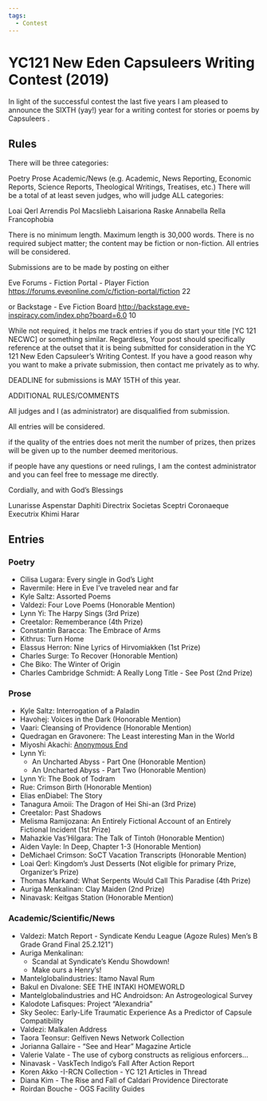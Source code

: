 ```yaml
---
tags:
  - Contest
---
```


# YC121 New Eden Capsuleers Writing Contest (2019)

In light of the successful contest the last five years I am pleased to announce the SIXTH (yay!) year for a writing contest for stories or poems by Capsuleers .

## Rules

There will be three categories:

Poetry
Prose
Academic/News (e.g. Academic, News Reporting, Economic Reports, Science Reports, Theological Writings, Treatises, etc.)
There will be a total of at least seven judges, who will judge ALL categories:

Loai Qerl
Arrendis
Pol Macsliebh
Laisariona Raske
Annabella Rella
Francophobia

There is no minimum length. Maximum length is 30,000 words. There is no required subject matter; the content may be fiction or non-fiction. All entries will be considered.

Submissions are to be made by posting on either

Eve Forums - Fiction Portal - Player Fiction
https://forums.eveonline.com/c/fiction-portal/fiction 22

or Backstage - Eve Fiction Board
http://backstage.eve-inspiracy.com/index.php?board=6.0 10

While not required, it helps me track entries if you do start your title [YC 121 NECWC] or something similar. Regardless, Your post should specifically reference at the outset that it is being submitted for consideration in the YC 121 New Eden Capsuleer’s Writing Contest. If you have a good reason why you want to make a private submission, then contact me privately as to why.

DEADLINE for submissions is MAY 15TH of this year.

ADDITIONAL RULES/COMMENTS

All judges and I (as administrator) are disqualified from submission.

All entries will be considered.

if the quality of the entries does not merit the number of prizes, then prizes will be given up to the number deemed meritorious.

if people have any questions or need rulings, I am the contest administrator and you can feel free to message me directly.

Cordially, and with God’s Blessings

Lunarisse Aspenstar Daphiti
Directrix Societas Sceptri Coronaeque
Executrix Khimi Harar


## Entries

### Poetry

- Cilisa Lugara: Every single in God’s Light
- Ravermile: Here in Eve I’ve traveled near and far
- Kyle Saltz: Assorted Poems
- Valdezi: Four Love Poems (Honorable Mention)
- Lynn Yi: The Harpy Sings (3rd Prize)
- Creetalor: Rememberance (4th Prize)
- Constantin Baracca: The Embrace of Arms
- Kithrus: Turn Home
- Elassus Herron: Nine Lyrics of Hirvomiakken (1st Prize)
- Charles Surge: To Recover (Honorable Mention)
- Che Biko: The Winter of Origin
- Charles Cambridge Schmidt: A Really Long Title - See Post (2nd Prize)

### Prose

- Kyle Saltz: Interrogation of a Paladin
- Havohej: Voices in the Dark (Honorable Mention)
- Vaari: Cleansing of Providence (Honorable Mention)
- Quedragan en Gravonere: The Least interesting Man in the World
- Miyoshi Akachi: [Anonymous End](../authors/miyoshiakachi/anonymousend.md)
- Lynn Yi:
    - An Uncharted Abyss - Part One (Honorable Mention)
    - An Uncharted Abyss - Part Two (Honorable Mention)
- Lynn Yi: The Book of Todram
- Rue: Crimson Birth (Honorable Mention)
- Elias enDiabel: The Story
- Tanagura Amoii: The Dragon of Hei Shi-an (3rd Prize)
- Creetalor: Past Shadows
- Melisma Ramijozana: An Entirely Fictional Account of an Entirely Fictional Incident (1st Prize)
- Mahazkie Vas’Hilgara: The Talk of Tintoh (Honorable Mention)
- Aiden Vayle: In Deep, Chapter 1-3 (Honorable Mention)
- DeMichael Crimson: SoCT Vacation Transcripts (Honorable Mention)
- Loai Qerl: Kingdom’s Just Desserts (Not eligible for primary Prize, Organizer’s Prize)
- Thomas Markand: What Serpents Would Call This Paradise (4th Prize)
- Auriga Menkalinan: Clay Maiden (2nd Prize)
- Ninavask: Keitgas Station (Honorable Mention)

### Academic/Scientific/News

- Valdezi: Match Report - Syndicate Kendu League (Agoze Rules) Men’s B Grade Grand Final 25.2.121")
- Auriga Menkalinan:
    - Scandal at Syndicate’s Kendu Showdown!
    - Make ours a Henry’s!
- Mantelglobalindustries: Itamo Naval Rum
- Bakul en Divalone: SEE THE INTAKI HOMEWORLD
- Mantelglobalindustries and HC Androidson: An Astrogeological Survey
- Kalodote Lafisques: Project “Alexandria”
- Sky Seolec: Early-Life Traumatic Experience As a Predictor of Capsule Compatibility
- Valdezi: Malkalen Address
- Taora Teonsur: Gelfiven News Network Collection
- Jorianna Gallaire - “See and Hear” Magazine Article
- Valerie Valate - The use of cyborg constructs as religious enforcers…
- Ninavask - VaskTech Indigo’s Fall After Action Report
- Koren Akko -I-RCN Collection - YC 121 Articles in Thread
- Diana Kim - The Rise and Fall of Caldari Providence Directorate
- Roirdan Bouche - OGS Facility Guides